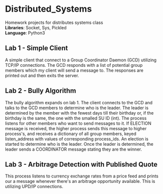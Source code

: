 # Distributed_Systems
Homework projects for distributes systems class
</br>**Libraries**: Socket, Sys, Pickled
</br>
**Language**: Python3
## Lab 1 - Simple Client
A simple client that connect to a Group Coordinator Daemon (GCD) utilizing TCP/IP connections. The GCD responds
with a list of potential group members which my client will send a message to. 
The responses are printed out and then exits the server.


## Lab 2 - Bully Algorithm
The bully algorithm expands on lab 1. The client connects to the GCD and talks to 
the GCD members to determine who is the leader. The leader is determined by the 
member with the fewest days till their birthday or, if the birthday is the same, 
the one with the smalled SU ID (int). The process listens for other members who want
to send messages to it. If ELECTION message is received, the higher process sends
this message to higher process's, and receives a dictionary of all group members, 
keyed listen_address with values of corresponding process_ids. An election is 
started to determine who is the leader. Once the leader is determined, the leader 
sends a COORDINATOR message stating they are the winner. 


## Lab 3 - Arbitrage Detection with Published Quote
This process listens to currency exchange rates from a price feed and prints our a message whenever there's
an arbitrage opportunity available. This is utilizing UPD/IP connections. 

